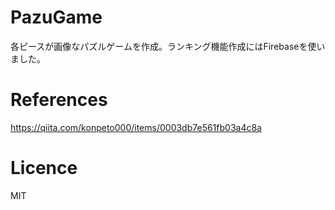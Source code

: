 # PazuGame
各ピースが画像なパズルゲームを作成。ランキング機能作成にはFirebaseを使いました。

# References
https://qiita.com/konpeto000/items/0003db7e561fb03a4c8a

# Licence
MIT
